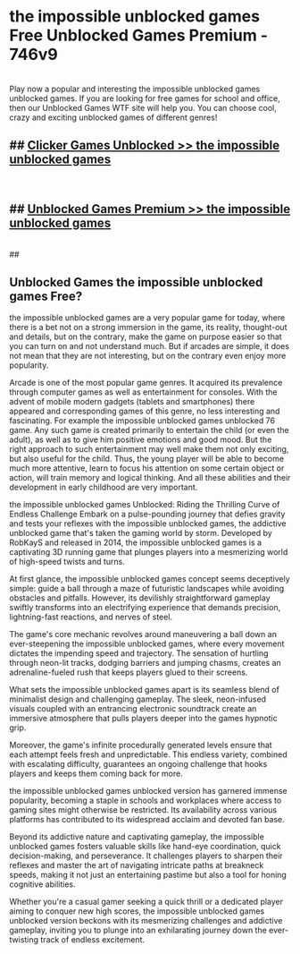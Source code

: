 # the impossible unblocked games  Free Unblocked Games Premium - 746v9 <br>
<br>
Play now a popular and interesting the impossible unblocked games unblocked games. If you are looking for free games for school and office, then our Unblocked Games WTF site will help you. You can choose cool, crazy and exciting unblocked games of different genres!


## ##  [Clicker Games Unblocked >> the impossible unblocked games](http://freeplayer.one?title=the_impossible_unblocked_games&ref=UGames)
  <br>

##  ## [Unblocked Games Premium >> the impossible unblocked games](http://freeplayer.one?title=the_impossible_unblocked_games&ref=UGames)
  <br>
  ##



## Unblocked Games the impossible unblocked games Free?

the impossible unblocked games are a very popular game for today, where there is a bet not on a strong immersion in the game, its reality, thought-out and details, but on the contrary, make the game on purpose easier so that you can turn on and not understand much. But if arcades are simple, it does not mean that they are not interesting, but on the contrary even enjoy more popularity.

Arcade is one of the most popular game genres. It acquired its prevalence through computer games as well as entertainment for consoles. With the advent of mobile modern gadgets (tablets and smartphones) there appeared and corresponding games of this genre, no less interesting and fascinating. For example the impossible unblocked games unblocked 76 game. Any such game is created primarily to entertain the child (or even the adult), as well as to give him positive emotions and good mood. But the right approach to such entertainment may well make them not only exciting, but also useful for the child. Thus, the young player will be able to become much more attentive, learn to focus his attention on some certain object or action, will train memory and logical thinking. And all these abilities and their development in early childhood are very important.

the impossible unblocked games Unblocked: Riding the Thrilling Curve of Endless Challenge
Embark on a pulse-pounding journey that defies gravity and tests your reflexes with the impossible unblocked games, the addictive unblocked game that's taken the gaming world by storm. Developed by RobKayS and released in 2014, the impossible unblocked games is a captivating 3D running game that plunges players into a mesmerizing world of high-speed twists and turns.

At first glance, the impossible unblocked games concept seems deceptively simple: guide a ball through a maze of futuristic landscapes while avoiding obstacles and pitfalls. However, its devilishly straightforward gameplay swiftly transforms into an electrifying experience that demands precision, lightning-fast reactions, and nerves of steel.

The game's core mechanic revolves around maneuvering a ball down an ever-steepening the impossible unblocked games, where every movement dictates the impending speed and trajectory. The sensation of hurtling through neon-lit tracks, dodging barriers and jumping chasms, creates an adrenaline-fueled rush that keeps players glued to their screens.

What sets the impossible unblocked games apart is its seamless blend of minimalist design and challenging gameplay. The sleek, neon-infused visuals coupled with an entrancing electronic soundtrack create an immersive atmosphere that pulls players deeper into the games hypnotic grip.

Moreover, the game's infinite procedurally generated levels ensure that each attempt feels fresh and unpredictable. This endless variety, combined with escalating difficulty, guarantees an ongoing challenge that hooks players and keeps them coming back for more.

the impossible unblocked games unblocked version has garnered immense popularity, becoming a staple in schools and workplaces where access to gaming sites might otherwise be restricted. Its availability across various platforms has contributed to its widespread acclaim and devoted fan base.

Beyond its addictive nature and captivating gameplay, the impossible unblocked games fosters valuable skills like hand-eye coordination, quick decision-making, and perseverance. It challenges players to sharpen their reflexes and master the art of navigating intricate paths at breakneck speeds, making it not just an entertaining pastime but also a tool for honing cognitive abilities.

Whether you're a casual gamer seeking a quick thrill or a dedicated player aiming to conquer new high scores, the impossible unblocked games unblocked version beckons with its mesmerizing challenges and addictive gameplay, inviting you to plunge into an exhilarating journey down the ever-twisting track of endless excitement.